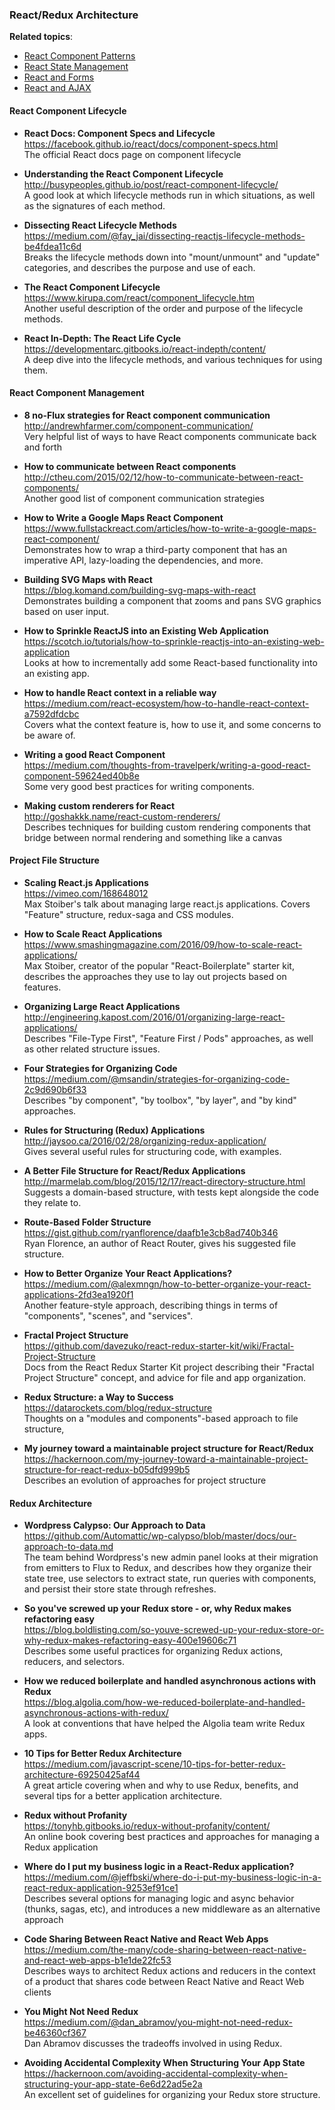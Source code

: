 ### React/Redux Architecture


**Related topics**:
- [React Component Patterns](./react-component-patterns.md)
- [React State Management](./react-state-management.md)
- [React and Forms](./react-forms.md)
- [React and AJAX](./react-ajax.md)

#### React Component Lifecycle

- **React Docs: Component Specs and Lifecycle**  
  https://facebook.github.io/react/docs/component-specs.html  
  The official React docs page on component lifecycle
  
- **Understanding the React Component Lifecycle**  
  http://busypeoples.github.io/post/react-component-lifecycle/  
  A good look at which lifecycle methods run in which situations, as well as the signatures of each method.
  
- **Dissecting React Lifecycle Methods**  
  https://medium.com/@fay_jai/dissecting-reactjs-lifecycle-methods-be4fdea11c6d  
  Breaks the lifecycle methods down into "mount/unmount" and "update" categories, and describes the purpose and use of each.
  
- **The React Component Lifecycle**  
  https://www.kirupa.com/react/component_lifecycle.htm  
  Another useful description of the order and purpose of the lifecycle methods.
  
- **React In-Depth: The React Life Cycle**  
  https://developmentarc.gitbooks.io/react-indepth/content/  
  A deep dive into the lifecycle methods, and various techniques for using them.


#### React Component Management

- **8 no-Flux strategies for React component communication**  
  http://andrewhfarmer.com/component-communication/  
  Very helpful list of ways to have React components communicate back and forth

- **How to communicate between React components**  
  http://ctheu.com/2015/02/12/how-to-communicate-between-react-components/  
  Another good list of component communication strategies
  
- **How to Write a Google Maps React Component**  
  https://www.fullstackreact.com/articles/how-to-write-a-google-maps-react-component/  
  Demonstrates how to wrap a third-party component that has an imperative API, lazy-loading the dependencies, and more.
  
- **Building SVG Maps with React**  
  https://blog.komand.com/building-svg-maps-with-react  
  Demonstrates building a component that zooms and pans SVG graphics based on user input.
  
- **How to Sprinkle ReactJS into an Existing Web Application**  
  https://scotch.io/tutorials/how-to-sprinkle-reactjs-into-an-existing-web-application  
  Looks at how to incrementally add some React-based functionality into an existing app.
  
- **How to handle React context in a reliable way**  
  https://medium.com/react-ecosystem/how-to-handle-react-context-a7592dfdcbc  
  Covers what the context feature is, how to use it, and some concerns to be aware of.
  
- **Writing a good React Component**  
  https://medium.com/thoughts-from-travelperk/writing-a-good-react-component-59624ed40b8e  
  Some very good best practices for writing components.

- **Making custom renderers for React**  
  http://goshakkk.name/react-custom-renderers/  
  Describes techniques for building custom rendering components that bridge between normal rendering and something like a canvas
  

  
#### Project File Structure

- **Scaling React.js Applications**  
  https://vimeo.com/168648012  
  Max Stoiber's talk about managing large react.js applications. Covers "Feature" structure, redux-saga and CSS modules.
  
- **How to Scale React Applications**  
  https://www.smashingmagazine.com/2016/09/how-to-scale-react-applications/  
  Max Stoiber, creator of the popular "React-Boilerplate" starter kit, describes the approaches they use to lay out projects based on features.

- **Organizing Large React Applications**  
  http://engineering.kapost.com/2016/01/organizing-large-react-applications/  
  Describes "File-Type First", "Feature First / Pods" approaches, as well as other related structure issues.
  
- **Four Strategies for Organizing Code**  
  https://medium.com/@msandin/strategies-for-organizing-code-2c9d690b6f33  
  Describes "by component", "by toolbox", "by layer", and "by kind" approaches.

- **Rules for Structuring (Redux) Applications**  
  http://jaysoo.ca/2016/02/28/organizing-redux-application/  
  Gives several useful rules for structuring code, with examples.
  
- **A Better File Structure for React/Redux Applications**  
  http://marmelab.com/blog/2015/12/17/react-directory-structure.html  
  Suggests a domain-based structure, with tests kept alongside the code they relate to.
  
- **Route-Based Folder Structure**  
  https://gist.github.com/ryanflorence/daafb1e3cb8ad740b346  
  Ryan Florence, an author of React Router, gives his suggested file structure.
  
- **How to Better Organize Your React Applications?**  
  https://medium.com/@alexmngn/how-to-better-organize-your-react-applications-2fd3ea1920f1  
  Another feature-style approach, describing things in terms of "components", "scenes", and "services".
  
- **Fractal Project Structure**  
  https://github.com/davezuko/react-redux-starter-kit/wiki/Fractal-Project-Structure  
  Docs from the React Redux Starter Kit project describing their "Fractal Project Structure" concept, and advice for file and app organization.
  
- **Redux Structure: a Way to Success**  
  https://datarockets.com/blog/redux-structure  
  Thoughts on a "modules and components"-based approach to file structure, 
  
- **My journey toward a maintainable project structure for React/Redux**  
  https://hackernoon.com/my-journey-toward-a-maintainable-project-structure-for-react-redux-b05dfd999b5  
  Describes an evolution of approaches for project structure


#### Redux Architecture

  
- **Wordpress Calypso: Our Approach to Data**  
  https://github.com/Automattic/wp-calypso/blob/master/docs/our-approach-to-data.md  
  The team behind Wordpress's new admin panel looks at their migration from emitters to Flux to Redux, and describes how they organize their state tree, use selectors to extract state, run queries with components, and persist their store state through refreshes.
  
- **So you've screwed up your Redux store - or, why Redux makes refactoring easy**  
  https://blog.boldlisting.com/so-youve-screwed-up-your-redux-store-or-why-redux-makes-refactoring-easy-400e19606c71  
  Describes some useful practices for organizing Redux actions, reducers, and selectors.
  
- **How we reduced boilerplate and handled asynchronous actions with Redux**  
  https://blog.algolia.com/how-we-reduced-boilerplate-and-handled-asynchronous-actions-with-redux/  
  A look at conventions that have helped the Algolia team write Redux apps.
  
- **10 Tips for Better Redux Architecture**  
  https://medium.com/javascript-scene/10-tips-for-better-redux-architecture-69250425af44  
  A great article covering when and why to use Redux, benefits, and several tips for a better application architecture.

- **Redux without Profanity**  
  https://tonyhb.gitbooks.io/redux-without-profanity/content/  
  An online book covering best practices and approaches for managing a Redux application
  
- **Where do I put my business logic in a React-Redux application?**  
  https://medium.com/@jeffbski/where-do-i-put-my-business-logic-in-a-react-redux-application-9253ef91ce1  
  Describes several options for managing logic and async behavior (thunks, sagas, etc), and introduces a new middleware as an alternative approach

- **Code Sharing Between React Native and React Web Apps**  
  https://medium.com/the-many/code-sharing-between-react-native-and-react-web-apps-b1e1de22fc53  
  Describes ways to architect Redux actions and reducers in the context of a product that shares code between React Native and React Web clients
  
- **You Might Not Need Redux**  
  https://medium.com/@dan_abramov/you-might-not-need-redux-be46360cf367  
  Dan Abramov discusses the tradeoffs involved in using Redux.
  
- **Avoiding Accidental Complexity When Structuring Your App State**  
  https://hackernoon.com/avoiding-accidental-complexity-when-structuring-your-app-state-6e6d22ad5e2a  
  An excellent set of guidelines for organizing your Redux store structure.
  

